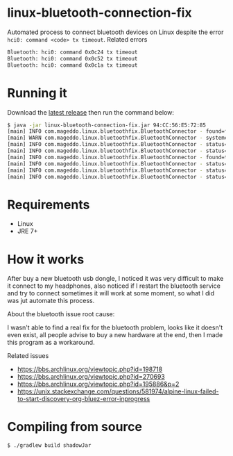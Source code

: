 # linux-bluetooth-connection-fix
Automated process to connect bluetooth devices on Linux despite the error `hci0: command <code> tx timeout`. 
Related errors

```bash
Bluetooth: hci0: command 0x0c24 tx timeout
Bluetooth: hci0: command 0x0c52 tx timeout
Bluetooth: hci0: command 0x0c1a tx timeout
```

# Running it 

Download the [latest release][1] then run the command below: 

```bash
$ java -jar linux-bluetooth-connection-fix.jar 94:CC:56:E5:72:85
[main] INFO com.mageddo.linux.bluetoothfix.BluetoothConnector - found=false, code=0, out=null
[main] WARN com.mageddo.linux.bluetoothfix.BluetoothConnector - systemctl will ask you for root password to restart bluetooth service ...
[main] INFO com.mageddo.linux.bluetoothfix.BluetoothConnector - status=restarted, code=0, out=null
[main] INFO com.mageddo.linux.bluetoothfix.BluetoothConnector - status=tryConnecting, device=94:DB:56:F5:78:41
[main] INFO com.mageddo.linux.bluetoothfix.BluetoothConnector - found=true, code=0, out=null
[main] INFO com.mageddo.linux.bluetoothfix.BluetoothConnector - status=done, occurrence=CONNECTED
[main] INFO com.mageddo.linux.bluetoothfix.BluetoothConnector - status=tried, occurrence=CONNECTED, time=18218
[main] INFO com.mageddo.linux.bluetoothfix.BluetoothConnector - status=successfullyConnected!, device=94:CC:56:E5:72:85, totalTime=19218
```

# Requirements

* Linux
* JRE 7+

# How it works
After buy a new bluetooth usb dongle, I noticed it was very difficult to make it connect to my headphones, also
noticed if I restart the bluetooth service and try to connect sometimes it will work at some moment, so what I did 
was jut automate this process. 

About the bluetooth issue root cause:

I wasn't able to find a real fix for the bluetooth problem, looks like it doesn't even exist, all people advise to buy a new
hardware at the end, then I made this program as a workaround.

Related issues 

* https://bbs.archlinux.org/viewtopic.php?id=198718
* https://bbs.archlinux.org/viewtopic.php?id=270693
* https://bbs.archlinux.org/viewtopic.php?id=195886&p=2
* https://unix.stackexchange.com/questions/581974/alpine-linux-failed-to-start-discovery-org-bluez-error-inprogress

# Compiling from source

```bash
$ ./gradlew build shadowJar
```

[1]: https://github.com/mageddo-projects/linux-bluetooth-connection-fix/releases
